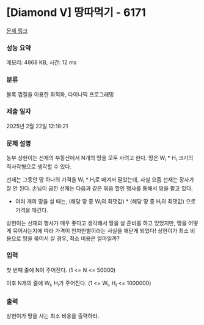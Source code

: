 # [Diamond V] 땅따먹기 - 6171 

[문제 링크](https://www.acmicpc.net/problem/6171) 

### 성능 요약

메모리: 4868 KB, 시간: 12 ms

### 분류

볼록 껍질을 이용한 최적화, 다이나믹 프로그래밍

### 제출 일자

2025년 2월 22일 12:18:21

### 문제 설명

<p>농부 상헌이는 선재의 부동산에서 N개의 땅을 모두 사려고 한다. 땅은 W<sub>i</sub> * H<sub>i</sub> 크기의 직사각형으로 생각할 수 있다.</p>

<p>선재는 그동안 땅 하나의 가격을 W<sub>i</sub> * H<sub>i</sub>로 매겨서 팔았는데, 사실 요즘 선재는 장사가 잘 안 된다. 손님이 급한 선재는 다음과 같은 묶음 할인 행사를 통해서 땅을 팔고 있다.</p>

<ul>
	<li>여러 개의 땅을 살 때는, (해당 땅 중 W<sub>i</sub>의 최댓값) * (해당 땅 중 H<sub>i</sub>의 최댓값) 으로 가격을 매긴다.</li>
</ul>

<p>상헌이는 선재의 행사가 매우 좋다고 생각해서 땅을 살 준비를 하고 있었지만, 땅을 어떻게 묶어사는지에 따라 가격이 천차만별이라는 사실을 깨닫게 되었다! 상헌이가 최소 비용으로 땅을 묶어서 살 경우, 최소 비용은 얼마일까?</p>

### 입력 

 <p>첫 번째 줄에 N이 주어진다. (1 <= N <= 50000)</p>

<p>이후 N개의 줄에 W<sub>i</sub>, H<sub>i</sub>가 주어진다. (1 <= W<sub>i</sub>, H<sub>i</sub> <= 1000000)</p>

### 출력 

 <p>상헌이가 땅을 사는 최소 비용을 출력하라.</p>

